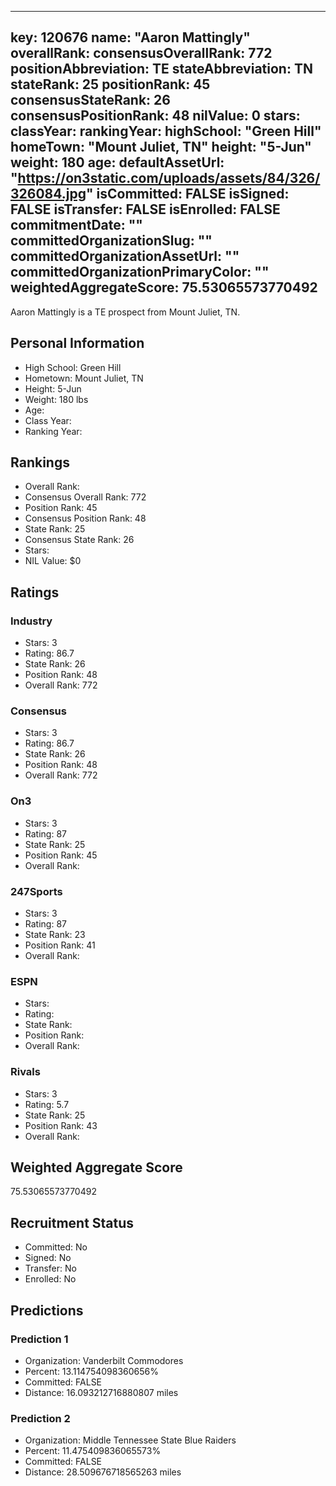 ---
  key: 120676
  name: "Aaron Mattingly"
  overallRank: 
  consensusOverallRank: 772
  positionAbbreviation: TE
  stateAbbreviation: TN
  stateRank: 25
  positionRank: 45
  consensusStateRank: 26
  consensusPositionRank: 48
  nilValue: 0
  stars: 
  classYear: 
  rankingYear: 
  highSchool: "Green Hill"
  homeTown: "Mount Juliet, TN"
  height: "5-Jun"
  weight: 180
  age: 
  defaultAssetUrl: "https://on3static.com/uploads/assets/84/326/326084.jpg"
  isCommitted: FALSE
  isSigned: FALSE
  isTransfer: FALSE
  isEnrolled: FALSE
  commitmentDate: ""
  committedOrganizationSlug: ""
  committedOrganizationAssetUrl: ""
  committedOrganizationPrimaryColor: ""
  weightedAggregateScore: 75.53065573770492
  ---
  
  Aaron Mattingly is a TE prospect from Mount Juliet, TN.
  
  ## Personal Information
  - High School: Green Hill
  - Hometown: Mount Juliet, TN
  - Height: 5-Jun
  - Weight: 180 lbs
  - Age: 
  - Class Year: 
  - Ranking Year: 
  
  ## Rankings
  - Overall Rank: 
  - Consensus Overall Rank: 772
  - Position Rank: 45
  - Consensus Position Rank: 48
  - State Rank: 25
  - Consensus State Rank: 26
  - Stars: 
  - NIL Value: $0
  
  ## Ratings
  
  ### Industry
  - Stars: 3
  - Rating: 86.7
  - State Rank: 26
  - Position Rank: 48
  - Overall Rank: 772
  
  ### Consensus
  - Stars: 3
  - Rating: 86.7
  - State Rank: 26
  - Position Rank: 48
  - Overall Rank: 772
  
  ### On3
  - Stars: 3
  - Rating: 87
  - State Rank: 25
  - Position Rank: 45
  - Overall Rank: 
  
  ### 247Sports
  - Stars: 3
  - Rating: 87
  - State Rank: 23
  - Position Rank: 41
  - Overall Rank: 
  
  ### ESPN
  - Stars: 
  - Rating: 
  - State Rank: 
  - Position Rank: 
  - Overall Rank: 
  
  ### Rivals
  - Stars: 3
  - Rating: 5.7
  - State Rank: 25
  - Position Rank: 43
  - Overall Rank: 
  
  ## Weighted Aggregate Score
  75.53065573770492
  
  ## Recruitment Status
  - Committed: No
  - Signed: No
  - Transfer: No
  - Enrolled: No
  
  
  
  ## Predictions
  
  ### Prediction 1
  - Organization: Vanderbilt Commodores
  - Percent: 13.114754098360656%
  - Committed: FALSE
  - Distance: 16.093212716880807 miles
  
  ### Prediction 2
  - Organization: Middle Tennessee State Blue Raiders
  - Percent: 11.475409836065573%
  - Committed: FALSE
  - Distance: 28.509676718565263 miles
  